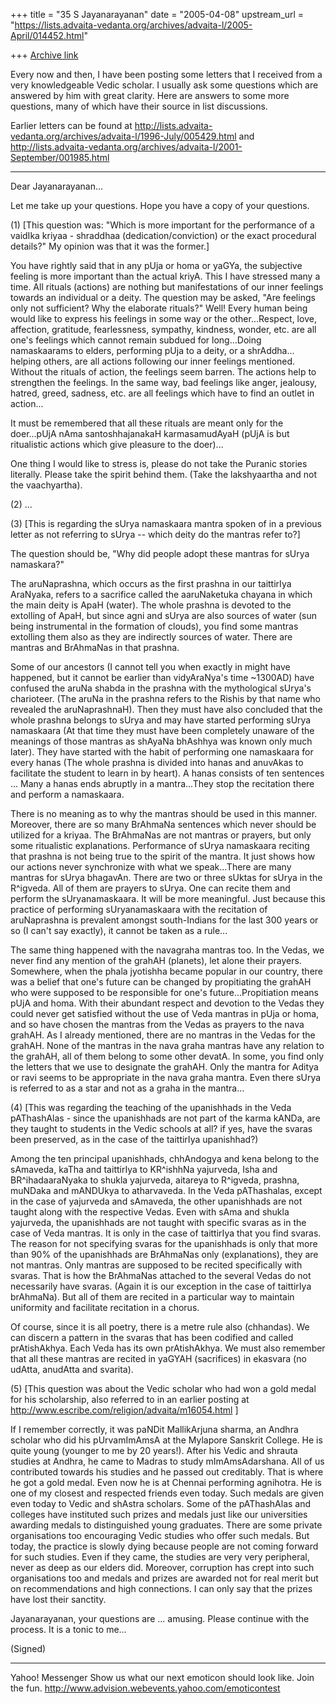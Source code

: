 +++
title = "35 S Jayanarayanan"
date = "2005-04-08"
upstream_url = "https://lists.advaita-vedanta.org/archives/advaita-l/2005-April/014452.html"

+++
[Archive link](https://lists.advaita-vedanta.org/archives/advaita-l/2005-April/014452.html)

Every now and then, I have been posting some letters that I
received from a very knowledgeable Vedic scholar. I usually ask
some questions which are answered by him with great clarity.
Here are answers to some more questions, many of which have
their source in list discussions.

Earlier letters can be found at 
http://lists.advaita-vedanta.org/archives/advaita-l/1996-July/005429.html
and
http://lists.advaita-vedanta.org/archives/advaita-l/2001-September/001985.html

-------------------------------------------------------
Dear Jayanarayanan...

Let me take up your questions. Hope you have a copy of your
questions.

(1) [This question was: "Which is more important for the
performance of a vaidIka kriyaa - shraddhaa
(dedication/conviction) or the exact procedural details?" My
opinion was that it was the former.]

You have rightly said that in any pUja or homa or yaGYa, the
subjective feeling is more important than the actual kriyA. This
I have stressed many a time. All rituals (actions) are nothing
but manifestations of our inner feelings towards an individual
or a deity. The question may be asked, "Are feelings only not
sufficient? Why the elaborate rituals?" Well! Every human being
would like to express his feelings in some way or the
other...Respect, love, affection, gratitude, fearlessness,
sympathy, kindness, wonder, etc. are all one's feelings which
cannot remain subdued for long...Doing namaskaarams to elders,
performing pUja to a deity, or a shrAddha... helping others, are
all actions following our inner feelings mentioned. Without the
rituals of action, the feelings seem barren. The actions help to
strengthen the feelings. In the same way, bad feelings like
anger, jealousy, hatred, greed, sadness, etc. are all feelings
which have to find an outlet in action...

It must be remembered that all these rituals are meant only for
the doer...pUjA nAma santoshhajanakaH karmasamudAyaH (pUjA is
but ritualistic actions which give pleasure to the doer)...

One thing I would like to stress is, please do not take the
Puranic stories literally. Please take the spirit behind them.
(Take the lakshyaartha and not the vaachyartha).

(2) ...

(3) [This is regarding the sUrya namaskaara mantra spoken of in
a previous letter as not referring to sUrya -- which deity do
the mantras refer to?]

The question should be, "Why did people adopt these mantras for
sUrya namaskara?"

The aruNaprashna, which occurs as the first prashna in our
taittirIya AraNyaka, refers to a sacrifice called the
aaruNaketuka chayana in which the main deity is ApaH (water).
The whole prashna is devoted to the extolling of ApaH, but since
agni and sUrya are also sources of water (sun being instrumental
in the formation of clouds), you find some mantras extolling
them also as they are indirectly sources of water. There are
mantras and BrAhmaNas in that prashna.

Some of our ancestors (I cannot tell you when exactly in might
have happened, but it cannot be earlier than vidyAraNya's time
~1300AD) have confused the aruNa shabda in the prashna with the
mythological sUrya's charioteer. (The aruNa in the prashna
refers to the Rishis by that name who revealed the
aruNaprashnaH). Then they must have also concluded that the
whole prashna belongs to sUrya and may have started performing
sUrya namaskaara (At that time they must have been completely
unaware of the meanings of those mantras as shAyaNa bhAshhya was
known only much later). They have started with the habit of
performing one namaskaara for every hanas (The whole prashna is
divided into hanas and anuvAkas to facilitate the student to
learn in by heart). A hanas consists of ten sentences ... Many a
hanas ends abruptly in a mantra...They stop the recitation there
and perform a namaskaara. 

There is no meaning as to why the mantras should be used in this
manner. Moreover, there are so many BrAhmaNa sentences which
never should be utilized for a kriyaa. The BrAhmaNas are not
mantras or prayers, but only some ritualistic explanations.
Performance of sUrya namaskaara reciting that prashna is not
being true to the spirit of the mantra. It just shows how our
actions never synchronize with what we speak...There are many
mantras for sUrya bhagavAn. There are two or three sUktas for
sUrya in the R^igveda. All of them are prayers to sUrya. One can
recite them and perform the sUryanamaskaara. It will be more
meaningful. Just because this practice of performing
sUryanamaskaara with the recitation of aruNaprashna is prevalent
amongst south-Indians for the last 300 years or so (I can't say
exactly), it cannot be taken as a rule...

The same thing happened with the navagraha mantras too. In the
Vedas, we never find any mention of the grahAH (planets), let
alone their prayers. Somewhere, when the phala jyotishha became
popular in our country, there was a belief that one's future can
be changed by propitiating the grahAH who were supposed to be
responsible for one's future...Propitiation means pUjA and homa.
With their abundant respect and devotion to the Vedas they could
never get satisfied without the use of Veda mantras in pUja or
homa, and so have chosen the mantras from the Vedas as prayers
to the nava grahAH. As I already mentioned, there are no mantras
in the Vedas for the grahAH. None of the mantras in the nava
graha mantras have any relation to the grahAH, all of them
belong to some other devatA. In some, you find only the letters
that we use to designate the grahAH. Only the mantra for Aditya
or ravi seems to be appropriate in the nava graha mantra. Even
there sUrya is referred to as a star and not as a graha in the
mantra...

(4) [This was regarding the teaching of the upanishhads in the
Veda pAThashAlas - since the upanishhads are not part of the
karma kANDa, are they taught to students in the Vedic schools at
all? if yes, have the svaras been preserved, as in the case of
the taittirIya upanishhad?)

Among the ten principal upanishhads, chhAndogya and kena belong
to the sAmaveda, kaTha and taittirIya to KR^ishhNa yajurveda,
Isha and BR^ihadaaraNyaka to shukla yajurveda, aitareya to
R^igveda, prashna, muNDaka and mANDUkya to atharvaveda. In the
Veda pAThashalas, except in the case of yajurveda and sAmaveda,
the other upanishhads are not taught along with the respective
Vedas. Even with sAma and shukla yajurveda, the upanishhads are
not taught with specific svaras as in the case of Veda mantras.
It is only in the case of taittirIya that you find svaras. The
reason for not specifying svaras for the upanishhads is only
that more than 90% of the upanishhads are BrAhmaNas only
(explanations), they are not mantras. Only mantras are supposed
to be recited specifically with svaras. That is how the
BrAhmaNas attached to the several Vedas do not necessarily have
svaras. (Again it is our exception in the case of taittirIya
brAhmaNa). But all of them are recited in a particular way to
maintain uniformity and facilitate recitation in a chorus.

Of course, since it is all poetry, there is a metre rule also
(chhandas). We can discern a pattern in the svaras that has been
codified and called prAtishAkhya. Each Veda has its own
prAtishAkhya. We must also remember that all these mantras are
recited in yaGYAH (sacrifices) in ekasvara (no udAtta, anudAtta
and svarita).

(5) [This question was about the Vedic scholar who had won a
gold medal for his scholarship, also referred to in an earlier
posting at http://www.escribe.com/religion/advaita/m16054.html ]

If I remember correctly, it was paNDit MallikArjuna sharma, an
Andhra scholar who did his pUrvamImAmsA at the Mylapore Sanskrit
College. He is quite young (younger to me by 20 years!). After
his Vedic and shrauta studies at Andhra, he came to Madras to
study mImAmsAdarshana. All of us contributed towards his studies
and he passed out creditably. That is where he got a gold medal.
Even now he is at Chennai performing agnihotra. He is one of my
closest and respected friends even today. Such medals are given
even today to Vedic and shAstra scholars. Some of the
pAThashAlas and colleges have instituted such prizes and medals
just like our universities awarding medals to distinguished
young graduates. There are some private organisations too
encouraging Vedic studies who offer such medals. But today, the
practice is slowly dying because people are not coming forward
for such studies. Even if they came, the studies are very very
peripheral, never as deep as our elders did. Moreover,
corruption has crept into such organisations too and medals and
prizes are awarded not for real merit but on recommendations and
high connections. I can only say that the prizes have lost their
sanctity.


Jayanarayanan, your questions are ... amusing. Please continue
with the process. It is a tonic to me...

(Signed)




__________________________________ 
Yahoo! Messenger 
Show us what our next emoticon should look like. Join the fun. 
http://www.advision.webevents.yahoo.com/emoticontest

